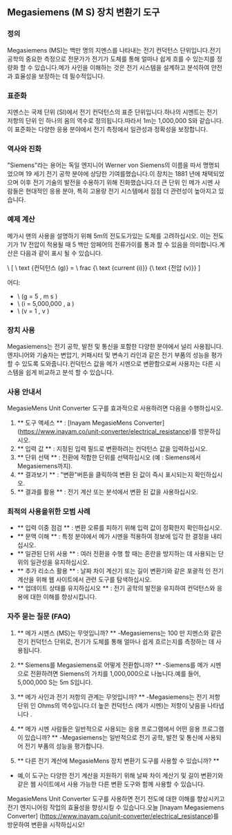 ## Megasiemens (M S) 장치 변환기 도구

### 정의
Megasiemens (MS)는 백만 명의 지멘스를 나타내는 전기 컨덕턴스 단위입니다.전기 공학의 중요한 측정으로 전문가가 전기가 도체를 통해 얼마나 쉽게 흐를 수 있는지를 정량화 할 수 있습니다.메가 사인을 이해하는 것은 전기 시스템을 설계하고 분석하여 안전과 효율성을 보장하는 데 필수적입니다.

### 표준화
지멘스는 국제 단위 (SI)에서 전기 컨덕턴스의 표준 단위입니다.하나의 시멘트는 전기 저항의 단위 인 하나의 옴의 역수로 정의됩니다.따라서 1m는 1,000,000 S와 같습니다.이 표준화는 다양한 응용 분야에서 전기 측정에서 일관성과 정확성을 보장합니다.

### 역사와 진화
"Siemens"라는 용어는 독일 엔지니어 Werner von Siemens의 이름을 따서 명명되었으며 19 세기 전기 공학 분야에 상당한 기여를했습니다.이 장치는 1881 년에 채택되었으며 이후 전기 기술의 발전을 수용하기 위해 진화했습니다.더 큰 단위 인 메가 시멘 사람들은 현대적인 응용 분야, 특히 고용량 전기 시스템에서 점점 더 관련성이 높아지고 있습니다.

### 예제 계산
메가시 맨의 사용을 설명하기 위해 5m의 전도도가있는 도체를 고려하십시오. 이는 전도기가 1V 전압이 적용될 때 5 백만 암페어의 전류가이를 통과 할 수 있음을 의미합니다.계산은 다음과 같이 표시 될 수 있습니다.

\ [
\ text {컨덕턴스 (g)} = \ frac {\ text {current (i)}} {\ text {전압 (v)}}
\]

어디:
- \ (g = 5 \, m s \)
- \ (i = 5,000,000 \, a \)
- \ (v = 1 \, v \)

### 장치 사용
Megasiemens는 전기 공학, 발전 및 통신을 포함한 다양한 분야에서 널리 사용됩니다.엔지니어와 기술자는 변압기, 커패시터 및 변속기 라인과 같은 전기 부품의 성능을 평가할 수 있도록 도와줍니다.컨덕턴스 값을 메가 시멘으로 변환함으로써 사용자는 다른 시스템을 쉽게 비교하고 분석 할 수 있습니다.

### 사용 안내서
MegasieMens Unit Converter 도구를 효과적으로 사용하려면 다음을 수행하십시오.
1. ** 도구 액세스 ** : [Inayam MegasieMens Converter] (https://www.inayam.co/unit-converter/electrical_resistance)를 방문하십시오.
2. ** 입력 값 ** : 지정된 입력 필드로 변환하려는 컨덕턴스 값을 입력하십시오.
3. ** 단위 선택 ** : 전환에 적합한 단위를 선택하십시오 (예 : Siemens에서 Megasiemens까지).
4. ** 결과보기 ** : "변환"버튼을 클릭하여 변환 된 값이 즉시 표시되는지 확인하십시오.
5. ** 결과를 활용 ** : 전기 계산 또는 분석에서 변환 된 값을 사용하십시오.

### 최적의 사용을위한 모범 사례
- ** 입력 이중 점검 ** : 변환 오류를 피하기 위해 입력 값이 정확한지 확인하십시오.
- ** 문맥 이해 ** : 특정 분야에서 메가 시멘을 적용하여 정보에 입각 한 결정을 내리십시오.
- ** 일관된 단위 사용 ** : 여러 전환을 수행 할 때는 혼란을 방지하는 데 사용되는 단위의 일관성을 유지하십시오.
- ** 추가 리소스 활용 ** : 날짜 차이 계산기 또는 길이 변환기와 같은 포괄적 인 전기 계산을 위해 웹 사이트에서 관련 도구를 탐색하십시오.
- ** 업데이트 상태를 유지하십시오 ** : 전기 공학의 발전을 유지하여 컨덕턴스와 응용에 대한 이해를 향상시킵니다.

### 자주 묻는 질문 (FAQ)

1. ** 메가 시멘스 (MS)는 무엇입니까? **
-Megasiemens는 100 만 지멘스와 같은 전기 컨덕턴스 단위로, 전기가 도체를 통해 얼마나 쉽게 흐르는지를 측정하는 데 사용됩니다.

2. ** Siemens를 Megasiemens로 어떻게 전환합니까? **
-Siemens를 메가 시멘으로 전환하려면 Siemens의 가치를 1,000,000으로 나눕니다.예를 들어, 5,000,000 S는 5m S입니다.

3. ** 메가 사인과 전기 저항의 관계는 무엇입니까? **
-Megasiemens는 전기 저항 단위 인 Ohms의 역수입니다.더 높은 컨덕턴스 (메가 시멘)는 저항이 낮음을 나타냅니다 .

4. ** 메가 시멘 사람들은 일반적으로 사용되는 응용 프로그램에서 어떤 응용 프로그램이 있습니까? **
-Megasiemens는 일반적으로 전기 공학, 발전 및 통신에 사용되어 전기 부품의 성능을 평가합니다.

5. ** 다른 전기 계산에 MegasieMens 장치 변환기 도구를 사용할 수 있습니까? **
- 예,이 도구는 다양한 전기 계산을 지원하기 위해 날짜 차이 계산기 및 길이 변환기와 같은 웹 사이트에서 사용 가능한 다른 변환 도구와 함께 사용할 수 있습니다.

MegasieMens Unit Converter 도구를 사용하면 전기 전도에 대한 이해를 향상시키고 전기 엔지니어링 작업의 효율성을 향상시킬 수 있습니다.오늘 [Inayam Megasiemens Converter] (https://www.inayam.co/unit-converter/electrical_resistance)를 방문하여 변환을 시작하십시오!